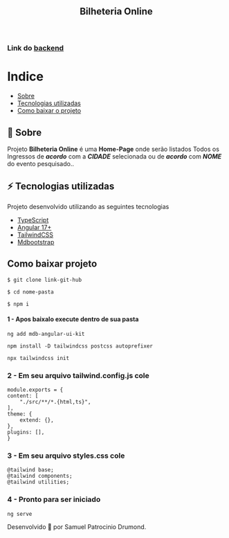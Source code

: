 <h1 align="center">
    <h2 align="center">Bilheteria Online</h2>
    
</h1>

<h1 align="center">
     <img  src="" >
</h1>


### Link do [backend]()


# Indice
- [Sobre](#-sobre)
- [Tecnologias utilizadas](#-Tecnologias-utilizadas)
- [Como baixar o projeto](#como-baixar-projeto)



## 📖 Sobre
Projeto **Bilheteria Online** é uma **Home-Page** onde serão listados Todos os Ingressos de ***acordo*** com a ***CIDADE*** selecionada ou de ***acordo*** com ***NOME*** do evento pesquisado..


## ⚡ Tecnologias utilizadas

Projeto desenvolvido utilizando as seguintes tecnologias
- [TypeScript](https://www.typescriptlang.org/)
- [Angular 17+](https://angular.dev/)
- [TailwindCSS](https://tailwindcss.com/)
- [Mdbootstrap](https://mdbootstrap.com/) 

## Como baixar projeto

    $ git clone link-git-hub
    
    $ cd nome-pasta

    $ npm i


#### 1 - Apos baixalo execute dentro de sua pasta

    ng add mdb-angular-ui-kit

    npm install -D tailwindcss postcss autoprefixer

    npx tailwindcss init


### 2 - Em seu arquivo tailwind.config.js cole


    module.exports = {
    content: [
        "./src/**/*.{html,ts}",
    ],
    theme: {
        extend: {},
    },
    plugins: [],
    }

### 3 - Em seu arquivo styles.css cole

    @tailwind base;
    @tailwind components;
    @tailwind utilities;

### 4 - Pronto para ser iniciado

    ng serve

Desenvolvido 🤍 por Samuel Patrocinio Drumond.